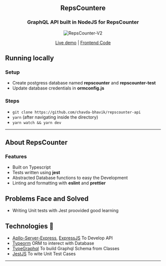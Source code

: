 <div align="center">
  <h2>RepsCountere</h2>

  ### GraphQL API built in NodeJS for RepsCounter
  
  ![RepsCounter-V2](https://user-images.githubusercontent.com/50201755/158003403-eb577043-7734-4e4a-96b5-6a10977f327f.gif)

  <a href="https://repscounter.herokuapp.com" target="_blank">Live demo</a> | <a href="https://github.com/chavda-bhavik/repscounter" target="_blank">Frontend Code</a>
</div>

## Running locally

### Setup
* Create postgress database named **repscounter** and **repscounter-test**
* Update database credentials in **ormconfig.js**

### Steps
- `git clone https://github.com/chavda-bhavik/repscounter-api`
- `yarn` (after navigating inside the directory)
- `yarn watch && yarn dev`

----

## About RepsCounter

### Features
- Built on Typescript
- Tests written using **jest**
- Abstracted Database functions to easy the Development
- Linting and formatting with **eslint** and **prettier**

## Problems Face and Solved
- Writing Unit tests with Jest proovided good learning

## Technologies 🤖
<ul>
  <li><a href="https://www.npmjs.com/package/apollo-server-express" target="_blank">Apllo-Server-Express</a>, <a href="https://expressjs.com" target="_blank">ExpressJS</a> To Develop API</li>
  <li><a href="https://typeorm.io" target="_blank">Typeorm</a> ORM to interect with Database</li>
  <li><a href="https://typegraphql.com" target="_blank">TypeGraphql</a> To build Graphql Schema from Classes</li>
  <li><a href="https://jestjs.io" target="_blank">JestJS</a> To wite Unit Test Cases</li>
</ul>

------------
